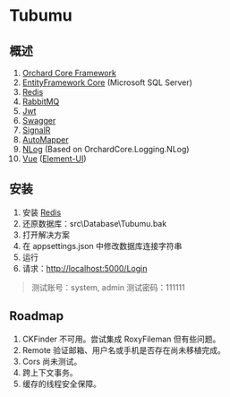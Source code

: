 # Tubumu

## 概述

1. [Orchard Core Framework](https://orchardcore.readthedocs.io/en/latest/)
2. [EntityFramework Core](https://docs.microsoft.com/en-us/ef/core/) (Microsoft SQL Server)
3. [Redis](https://github.com/MicrosoftArchive/redis/releases)
4. [RabbitMQ](https://www.rabbitmq.com/)
5. [Jwt](https://jwt.io/)
6. [Swagger](https://swagger.io/)
7. [SignalR](https://docs.microsoft.com/zh-cn/aspnet/core/signalr/introduction?view=aspnetcore-2.2)
8. [AutoMapper](http://automapper.org/)
9. [NLog](https://www.nuget.org/packages/NLog.Web.AspNetCore/) (Based on OrchardCore.Logging.NLog)
10. [Vue](https://cn.vuejs.org/) ([Element-UI](http://element-cn.eleme.io/#/zh-CN))

## 安装

1. 安装 [Redis](https://github.com/MicrosoftArchive/redis/releases)
2. 还原数据库：src\Database\Tubumu.bak
3. 打开解决方案
4. 在 appsettings.json 中修改数据库连接字符串
5. 运行
6. 请求：<http://localhost:5000/Login>

> 测试账号：system, admin
> 测试密码：111111

## Roadmap

1. CKFinder 不可用。尝试集成 RoxyFileman 但有些问题。
2. Remote 验证邮箱、用户名或手机是否存在尚未移植完成。
3. Cors 尚未测试。
4. 跨上下文事务。
5. 缓存的线程安全保障。
